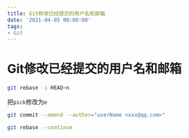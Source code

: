 ```yaml
---
title: Git修改已经提交的用户名和邮箱
date: '2021-04-05 00:00:00'
tags:
- Git
---
```

# Git修改已经提交的用户名和邮箱

```bash
git rebase -i HEAD~n
```

把`pick`修改为`e`

```bash
git commit --amend --author="userName <xxx@qq.com>"
```

```bash
git rebase --continue
```

